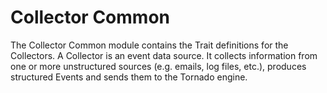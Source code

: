 # Collector Common

The Collector Common module contains the Trait definitions for the Collectors. 
A Collector is an event data source. 
It collects information from one or more unstructured sources (e.g. emails, log files, etc.), produces structured Events and sends them to the Tornado engine.
